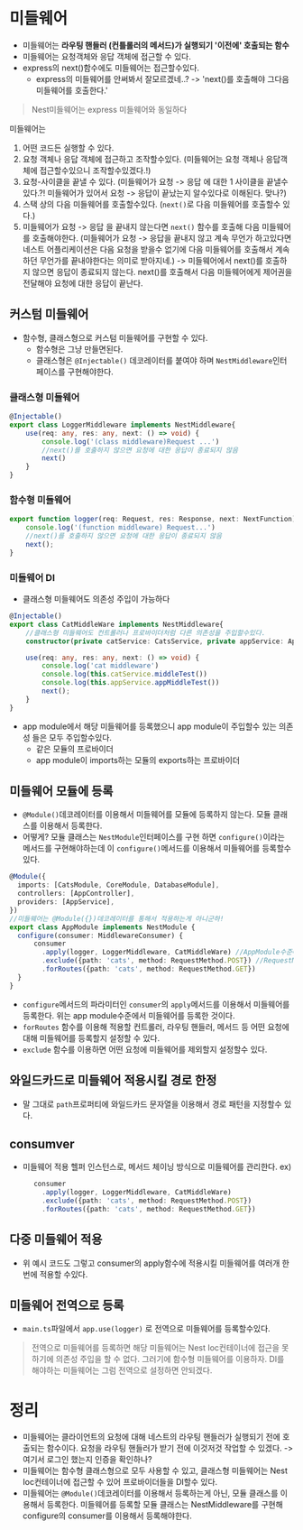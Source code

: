 # 미들웨어
- 미들웨어는 **라우팅 핸들러 (컨틀롤러의 메서드)가 실행되기 '이전에' 호출되는 함수**
- 미들웨어는 요청객체와 응답 객체에 접근할 수 있다.
- express의 next()함수에도 미들웨어는 접근할수있다.
    - express의 미들웨어를 안써봐서 잘모르겠네..? -> 'next()를 호출해야 그다음 미들웨어를 호출한다.'

> Nest미들웨어는 express 미들웨어와 동일하다

미들웨어는
1. 어떤 코드든 실행할 수 있다.
2. 요청 객체나 응답 객체에 접근하고 조작할수있다. (미들웨어는 요청 객체나 응답객체에 접근할수있으니 조작할수있겠다.!)
3. 요청-사이클을 끝낼 수 있다. (미들웨어가 요청 -> 응답 에 대한 1 사이클을 끝낼수있다.?! 미들웨어가 있어서 요청 -> 응답이 끝났는지 알수있다로 이해된다. 맞나?)
4. 스택 상의 다음 미들웨어를 호출할수있다. (`next()`로 다음 미들웨어를 호출할수 있다.)
5. 미들웨어가 요청 -> 응답 을 끝내지 않는다면 `next()` 함수를 호출해 다음 미들웨어를 호출해야한다. (미들웨어가 요청 -> 응답을 끝내지 않고 계속 무언가 하고있다면 네스트 어플리케이션은 다음 요청을 받을수 없기에 다음 미들웨어를 호출해서 계속 하던 무언가를 끝내야한다는 의미로 받아지네.)
-> 미들웨어에서 next()를 호출하지 않으면 응답이 종료되지 않는다. next()를 호출해서 다음 미들웨어에게 제어권을 전달해야 요청에 대한 응답이 끝난다.

## 커스텀 미들웨어
- 함수형, 클래스형으로 커스텀 미들웨어를 구현할 수 있다.
    - 함수형은 그냥 만들면된다.
    - 클래스형은 `@Injectable()` 데코레이터를 붙여야 하며 `NestMiddleware`인터페이스를 구현해야한다.

### 클래스형 미들웨어
```typescript
@Injectable()
export class LoggerMiddleware implements NestMiddleware{
    use(req: any, res: any, next: () => void) {
        console.log('(class middleware)Request ...')
        //next()를 호출하지 않으면 요청에 대한 응답이 종료되지 않음
        next()
    }
}
```
### 함수형 미들웨어
```typescript
export function logger(req: Request, res: Response, next: NextFunction){
    console.log('(function middleware) Request...')
    //next()를 호출하지 않으면 요청에 대한 응답이 종료되지 않음
    next();
}
```

### 미들웨어 DI
- 클래스형 미들웨어도 의존성 주입이 가능하다
```typescript
@Injectable()
export class CatMiddleWare implements NestMiddleware{
    //클래스형 미들웨어도 컨트롤러나 프로바이더처럼 다른 의존성을 주입할수있다.
    constructor(private catService: CatsService, private appService: AppService){}

    use(req: any, res: any, next: () => void) {
        console.log('cat middleware')
        console.log(this.catService.middleTest())
        console.log(this.appService.appMiddleTest())
        next();
    }
}
```
- app module에서 해당 미들웨어를 등록했으니 app module이 주입할수 있는 의존성 들은 모두 주입할수있다.
    - 같은 모듈의 프로바이더
    - app module이 imports하는 모듈의 exports하는 프로바이더

## 미들웨어 모듈에 등록
- `@Module()`데코레이터를 이용해서 미들웨어를 모듈에 등록하지 않는다. 모듈 클래스를 이용해서 등록한다. 
- 어떻게? 모듈 클래스는 `NestModule`인터페이스를 구현 하면 `configure()`이라는 메서드를 구현해야하는데 이 `configure()`메서드를 이용해서 미들웨어를 등록할수있다.

```typescript
@Module({
  imports: [CatsModule, CoreModule, DatabaseModule],
  controllers: [AppController],
  providers: [AppService],
})
//미들웨어는 @Module({})데코레이터를 통해서 적용하는게 아니군하!
export class AppModule implements NestModule {
  configure(consumer: MiddlewareConsumer) {
      consumer
        .apply(logger, LoggerMiddleware, CatMiddleWare) //AppModule수준에서 세개의 미들웨어를 등록한 것이다.
        .exclude({path: 'cats', method: RequestMethod.POST}) //RequestMethod는 enum이다.
        .forRoutes({path: 'cats', method: RequestMethod.GET})
  }
} 
```
- `configure`메서드의 파라미터인 `consumer`의 `apply`메서드를 이용해서 미들웨어를 등록한다. 위는 app module수준에서 미들웨어를 등록한 것이다.
- `forRoutes` 함수를 이용해 적용할 컨트롤러, 라우팅 핸들러, 메서드 등 어떤 요청에 대해 미들웨어를 등록할지 설정할 수 있다.
- `exclude` 함수를 이용하면 어떤 요청에 미들웨어를 제외할지 설정할수 있다.

## 와일드카드로 미들웨어 적용시킬 경로 한정
- 말 그대로 `path`프로퍼티에 와일드카드 문자열을 이용해서 경로 패턴을 지정할수 있다.

## consumver
- 미들웨어 적용 헬퍼 인스턴스로, 메서드 체이닝 방식으로 미들웨어를 관리한다.
ex)
```typescript
      consumer
        .apply(logger, LoggerMiddleware, CatMiddleWare)
        .exclude({path: 'cats', method: RequestMethod.POST})
        .forRoutes({path: 'cats', method: RequestMethod.GET})
```

## 다중 미들웨어 적용
- 위 예시 코드도 그렇고 consumer의 apply함수에 적용시킬 미들웨어를 여러개 한번에 적용할 수있다.

## 미들웨어 전역으로 등록
- `main.ts`파일에서 `app.use(logger)` 로 전역으로 미들웨어를 등록할수있다.
> 전역으로 미들웨어를 등록하면 해당 미들웨어는 Nest Ioc컨테이너에 접근을 못하기에 의존성 주입을 할 수 없다. 그러기에 함수형 미들웨어를 이용하자. DI를 해야하는 미들웨어는 그럼 전역으로 설정하면 안되겠다.

# 정리
- 미들웨어는 클라이언트의 요청에 대해 네스트의 라우팅 핸들러가 실행되기 전에 호출되는 함수이다. 요청을 라우팅 핸들러가 받기 전에 이것저것 작업할 수 있겠다. -> 여기서 로그인 했는지 인증을 확인하나? 
- 미들웨어는 함수형 클래스형으로 모두 사용할 수 있고, 클래스형 미들웨어는 Nest Ioc컨테이너에 접근할 수 있어 프로바이더들을 DI할수 있다.
- 미들웨어는 `@Module()`데코레이터를 이용해서 등록하는게 아닌, 모듈 클래스를 이용해서 등록한다. 미들웨어를 등록할 모듈 클래스는 NestMiddleware를 구현해 configure의 consumer를 이용해서 등록해야한다.
